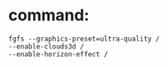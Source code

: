 # command:
```
fgfs --graphics-preset=ultra-quality /
--enable-clouds3d /
--enable-horizon-effect /
```
